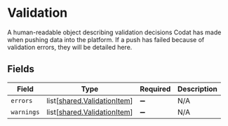 # Validation

A human-readable object describing validation decisions Codat has made when pushing data into the platform. If a push has failed because of validation errors, they will be detailed here.


## Fields

| Field                                                                    | Type                                                                     | Required                                                                 | Description                                                              |
| ------------------------------------------------------------------------ | ------------------------------------------------------------------------ | ------------------------------------------------------------------------ | ------------------------------------------------------------------------ |
| `errors`                                                                 | list[[shared.ValidationItem](undefined/models/shared/validationitem.md)] | :heavy_minus_sign:                                                       | N/A                                                                      |
| `warnings`                                                               | list[[shared.ValidationItem](undefined/models/shared/validationitem.md)] | :heavy_minus_sign:                                                       | N/A                                                                      |